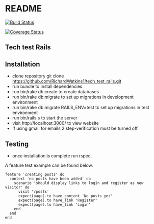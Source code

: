 # README

[![Build Status](https://travis-ci.org/RichardWatkins1/tech_test_rails.svg?branch=master )](https://travis-ci.org/RichardWatkins1/tech_test_rails)

[![Coverage Status](https://coveralls.io/repos/github/RichardWatkins1/tech_test_rails/badge.svg)](https://coveralls.io/github/RichardWatkins1/tech_test_rails)

Tech test Rails
---------------

## Installation

- clone repository git clone https://github.com/RichardWatkins1/tech_test_rails.git
- run bundle to install dependencies
- run bin/rake db:create to create databases
- run bin/rake db:migrate to set up migrations in development environment
- run bin/rake db:migrate RAILS_ENV=test to set up migrations in test environment
- run bin/rails s to start the server
- visit http://localhost:3000/ to view website
- If using gmail for emails 2 step-verification must be turned off

## Testing

- once installation is complete run rspec.

A feature test example can be found below:

```
feature 'creating posts' do
  context 'no posts have been added' do
    scenario 'should display links to login and register as new visitor' do
      visit '/posts'
      expect(page).to have_content 'No posts yet'
      expect(page).to have_link 'Register'
      expect(page).to have_link 'Login'
    end
  end
end
```
